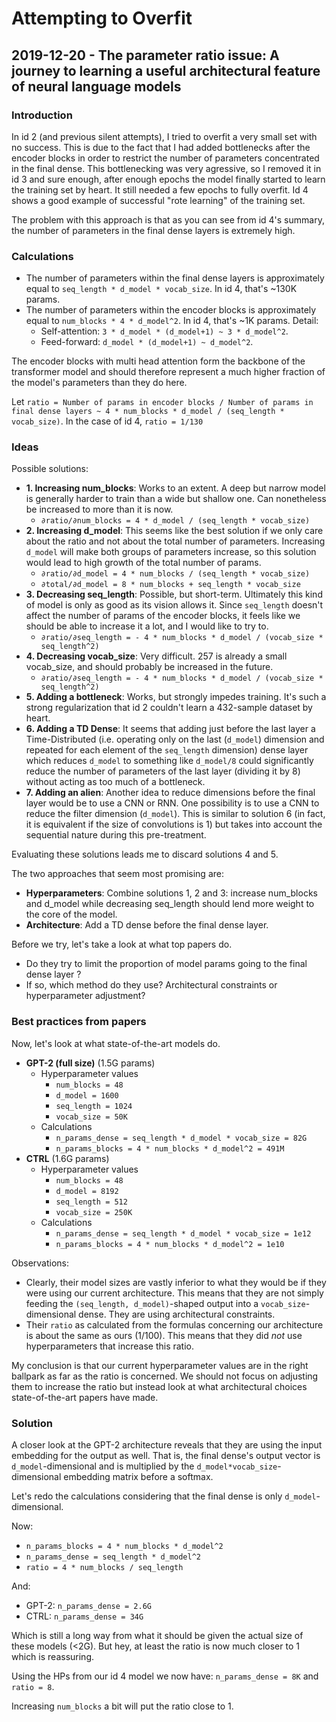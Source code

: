 # Attempting to Overfit
## 2019-12-20 - The parameter ratio issue: A journey to learning a useful architectural feature of neural language models
### Introduction
In id 2 (and previous silent attempts), I tried to overfit a very small set with no success. This is due to the fact that I had added bottlenecks after the encoder blocks in order to restrict the number of parameters concentrated in the final dense. This bottlenecking was very agressive, so I removed it in id 3 and sure enough, after enough epochs the model finally started to learn the training set by heart. It still needed a few epochs to fully overfit.
Id 4 shows a good example of successful "rote learning" of the training set.

The problem with this approach is that as you can see from id 4's summary, the number of parameters in the final dense layers is extremely high.

### Calculations
- The number of parameters within the final dense layers is approximately equal to `seq_length * d_model * vocab_size`. In id 4, that's ~130K params.
- The number of parameters within the encoder blocks is approximately equal to `num_blocks * 4 * d_model^2`. In id 4, that's ~1K params. Detail:
    - Self-attention: `3 * d_model * (d_model+1) ~ 3 * d_model^2`.
    - Feed-forward: `d_model * (d_model+1) ~ d_model^2`.

The encoder blocks with multi head attention form the backbone of the transformer model and should therefore represent a much higher fraction of the model's parameters than they do here.

Let `ratio = Number of params in encoder blocks / Number of params in final dense layers ~ 4 * num_blocks * d_model / (seq_length * vocab_size)`.
In the case of id 4, `ratio = 1/130`

### Ideas
Possible solutions:

- **1. Increasing num_blocks**: Works to an extent. A deep but narrow model is generally harder to train than a wide but shallow one. Can nonetheless be increased to more than it is now.
    - `∂ratio/∂num_blocks = 4 * d_model / (seq_length * vocab_size)`
- **2. Increasing d_model**: This seems like the best solution if we only care about the ratio and not about the total number of parameters. Increasing `d_model` will make both groups of parameters increase, so this solution would lead to high growth of the total number of params.
    - `∂ratio/∂d_model = 4 * num_blocks / (seq_length * vocab_size)`
    - `∂total/∂d_model = 8 * num_blocks + seq_length * vocab_size`
- **3. Decreasing seq_length**: Possible, but short-term. Ultimately this kind of model is only as good as its vision allows it. Since `seq_length` doesn't affect the number of params of the encoder blocks, it feels like we should be able to increase it a lot, and I would like to try to.
    - `∂ratio/∂seq_length = - 4 * num_blocks * d_model / (vocab_size * seq_length^2)`
- **4. Decreasing vocab_size**: Very difficult. 257 is already a small vocab_size, and should probably be increased in the future.
    - `∂ratio/∂seq_length = - 4 * num_blocks * d_model / (vocab_size * seq_length^2)`
- **5. Adding a bottleneck**: Works, but strongly impedes training. It's such a strong regularization that id 2 couldn't learn a 432-sample dataset by heart.
- **6. Adding a TD Dense**: It seems that adding just before the last layer a Time-Distributed (i.e. operating only on the last (`d_model`) dimension and repeated for each element of the `seq_length` dimension) dense layer which reduces `d_model` to something like `d_model/8` could significantly reduce the number of parameters of the last layer (dividing it by 8) without acting as too much of a bottleneck.
- **7. Adding an alien**: Another idea to reduce dimensions before the final layer would be to use a CNN or RNN. One possibility is to use a CNN to reduce the filter dimension (`d_model`). This is similar to solution 6 (in fact, it is equivalent if the size of convolutions is 1) but takes into account the sequential nature during this pre-treatment.

Evaluating these solutions leads me to discard solutions 4 and 5.

The two approaches that seem most promising are:

- **Hyperparameters**: Combine solutions 1, 2 and 3: increase num_blocks and d_model while decreasing seq_length should lend more weight to the core of the model.
- **Architecture**: Add a TD dense before the final dense layer.

Before we try, let's take a look at what top papers do.

- Do they try to limit the proportion of model params going to the final dense layer ?
- If so, which method do they use? Architectural constraints or hyperparameter adjustment?

### Best practices from papers
Now, let's look at what state-of-the-art models do.

- **GPT-2 (full size)** (1.5G params)
    - Hyperparameter values
        - `num_blocks = 48`
        - `d_model = 1600`
        - `seq_length = 1024`
        - `vocab_size = 50K`
    - Calculations
        - `n_params_dense = seq_length * d_model * vocab_size = 82G`
        - `n_params_blocks = 4 * num_blocks * d_model^2 = 491M`
- **CTRL** (1.6G params)
    - Hyperparameter values
        - `num_blocks = 48`
        - `d_model = 8192`
        - `seq_length = 512`
        - `vocab_size = 250K`
    - Calculations
        - `n_params_dense = seq_length * d_model * vocab_size = 1e12`
        - `n_params_blocks = 4 * num_blocks * d_model^2 = 1e10`

Observations:

- Clearly, their model sizes are vastly inferior to what they would be if they were using our current architecture. This means that they are not simply feeding the `(seq_length, d_model)`-shaped output into a `vocab_size`-dimensional dense. They are using architectural constraints.
- Their `ratio` as calculated from the formulas concerning our architecture is about the same as ours (1/100). This means that they did *not* use hyperparameters that increase this ratio.

My conclusion is that our current hyperparameter values are in the right ballpark as far as the ratio is concerned. We should not focus on adjusting them to increase the ratio but instead look at what architectural choices state-of-the-art papers have made.

### Solution
A closer look at the GPT-2 architecture reveals that they are using the input embedding for the output as well. That is, the final dense's output vector is `d_model`-dimensional and is multiplied by the `d_model*vocab_size`-dimensional embedding matrix before a softmax.

Let's redo the calculations considering that the final dense is only `d_model`-dimensional.

Now:

- `n_params_blocks = 4 * num_blocks * d_model^2`
- `n_params_dense = seq_length * d_model^2`
- `ratio = 4 * num_blocks / seq_length`

And:

- GPT-2: `n_params_dense = 2.6G`
- CTRL: `n_params_dense = 34G`

Which is still a long way from what it should be given the actual size of these models (<2G). But hey, at least the ratio is now much closer to 1 which is reassuring.

Using the HPs from our id 4 model we now have: `n_params_dense = 8K` and `ratio = 8`.

Increasing `num_blocks` a bit will put the ratio close to 1.


